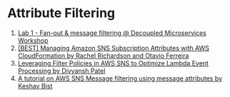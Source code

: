 <h1>Attribute Filtering</h1>

1. [Lab 1 - Fan-out & message filtering @ Decoupled Microservices Workshop](https://catalog.us-east-1.prod.workshops.aws/workshops/e8738cf6-6eb0-4d1d-9e98-ae240d229535/en-US/fan-out-and-message-filtering)
1. [[BEST] Managing Amazon SNS Subscription Attributes with AWS CloudFormation by Rachel Richardson and Otavio Ferreira](https://aws.amazon.com/blogs/compute/managing-amazon-sns-subscription-attributes-with-aws-cloudformation/)
1. [Leveraging Filter Policies in AWS SNS to Optimize Lambda Event Processing by Divyansh Patel](https://medium.com/@divyansh9144/leveraging-filter-policies-in-aws-sns-to-optimize-lambda-event-processing-a4b746b5dd10)
1. [A tutorial on AWS SNS Message filtering using message attributes by Keshav Bist](https://keshavbist.medium.com/a-tutorial-on-aws-sns-message-filtering-using-message-attributes-4716f9e0dedb)